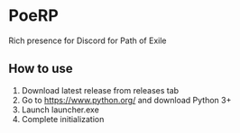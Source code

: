 # PoeRP

Rich presence for Discord for Path of Exile

## How to use
1. Download latest release from releases tab
2. Go to https://www.python.org/ and download Python 3+
3. Launch launcher.exe
4. Complete initialization
